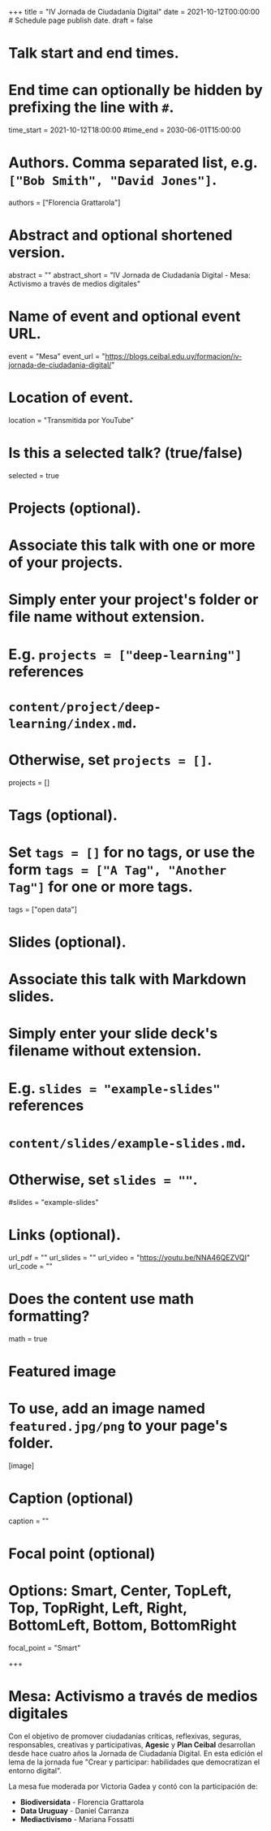 +++
title = "IV Jornada de Ciudadanía Digital"
date = 2021-10-12T00:00:00  # Schedule page publish date.
draft = false

# Talk start and end times.
#   End time can optionally be hidden by prefixing the line with `#`.
time_start = 2021-10-12T18:00:00
#time_end = 2030-06-01T15:00:00

# Authors. Comma separated list, e.g. `["Bob Smith", "David Jones"]`.
authors = ["Florencia Grattarola"]

# Abstract and optional shortened version.
abstract = ""
abstract_short = "IV Jornada de Ciudadanía Digital - Mesa: Activismo a través de medios digitales"

# Name of event and optional event URL.
event = "Mesa"
event_url = "https://blogs.ceibal.edu.uy/formacion/iv-jornada-de-ciudadania-digital/"

# Location of event.
location = "Transmitida por YouTube"

# Is this a selected talk? (true/false)
selected = true

# Projects (optional).
#   Associate this talk with one or more of your projects.
#   Simply enter your project's folder or file name without extension.
#   E.g. `projects = ["deep-learning"]` references
#   `content/project/deep-learning/index.md`.
#   Otherwise, set `projects = []`.
projects = []

# Tags (optional).
#   Set `tags = []` for no tags, or use the form `tags = ["A Tag", "Another Tag"]` for one or more tags.
tags = ["open data"]

# Slides (optional).
#   Associate this talk with Markdown slides.
#   Simply enter your slide deck's filename without extension.
#   E.g. `slides = "example-slides"` references
#   `content/slides/example-slides.md`.
#   Otherwise, set `slides = ""`.
#slides = "example-slides"

# Links (optional).
url_pdf = ""
url_slides = ""
url_video = "https://youtu.be/NNA46QEZVQI"
url_code = ""

# Does the content use math formatting?
math = true

# Featured image
# To use, add an image named `featured.jpg/png` to your page's folder.
[image]
  # Caption (optional)
  caption = ""

  # Focal point (optional)
  # Options: Smart, Center, TopLeft, Top, TopRight, Left, Right, BottomLeft, Bottom, BottomRight
  focal_point = "Smart"

+++

# Mesa: Activismo a través de medios digitales

Con el objetivo de promover ciudadanías críticas, reflexivas, seguras, responsables, creativas y participativas, **Agesic** y **Plan Ceibal** desarrollan desde hace cuatro años la Jornada de Ciudadanía Digital. En esta edición el lema de la jornada fue "Crear y participar: habilidades que democratizan el entorno digital".   

La mesa fue moderada por Victoria Gadea y contó con la participación de:

  * **Biodiversidata** - Florencia Grattarola  
  * **Data Uruguay** - Daniel Carranza   
  * **Mediactivismo** - Mariana Fossatti  

